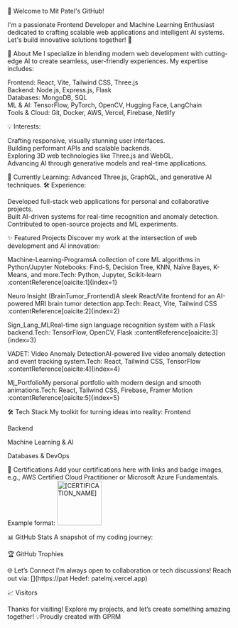 👋 Welcome to Mit Patel's GitHub!

I'm a passionate Frontend Developer and Machine Learning Enthusiast dedicated to crafting scalable web applications and intelligent AI systems. Let's build innovative solutions together! 🚀

🌟 About Me
I specialize in blending modern web development with cutting-edge AI to create seamless, user-friendly experiences. My expertise includes:

Frontend: React, Vite, Tailwind CSS, Three.js  
Backend: Node.js, Express.js, Flask  
Databases: MongoDB, SQL  
ML & AI: TensorFlow, PyTorch, OpenCV, Hugging Face, LangChain  
Tools & Cloud: Git, Docker, AWS, Vercel, Firebase, Netlify

💡 Interests:  

Crafting responsive, visually stunning user interfaces.  
Building performant APIs and scalable backends.  
Exploring 3D web technologies like Three.js and WebGL.  
Advancing AI through generative models and real-time applications.

🌱 Currently Learning: Advanced Three.js, GraphQL, and generative AI techniques.
🛠 Experience:  

Developed full-stack web applications for personal and collaborative projects.  
Built AI-driven systems for real-time recognition and anomaly detection.  
Contributed to open-source projects and ML experiments.


✨ Featured Projects
Discover my work at the intersection of web development and AI innovation:

Machine-Learning-ProgramsA collection of core ML algorithms in Python/Jupyter Notebooks: Find-S, Decision Tree, KNN, Naïve Bayes, K-Means, and more.Tech: Python, Jupyter, Scikit-learn :contentReference[oaicite:1]{index=1}

Neuro Insight (BrainTumor_Frontend)A sleek React/Vite frontend for an AI-powered MRI brain tumor detection app.Tech: React, Vite, Tailwind CSS :contentReference[oaicite:2]{index=2}

Sign_Lang_MLReal-time sign language recognition system with a Flask backend.Tech: TensorFlow, OpenCV, Flask :contentReference[oaicite:3]{index=3}

VADET: Video Anomaly DetectionAI-powered live video anomaly detection and event tracking system.Tech: React, Tailwind CSS, TensorFlow :contentReference[oaicite:4]{index=4}

Mj_PortfolioMy personal portfolio with modern design and smooth animations.Tech: React, Tailwind CSS, Firebase, Framer Motion :contentReference[oaicite:5]{index=5}



🛠️ Tech Stack
My toolkit for turning ideas into reality:
Frontend

Backend

Machine Learning & AI

Databases & DevOps


🏅 Certifications
Add your certifications here with links and badge images, e.g., AWS Certified Cloud Practitioner or Microsoft Azure Fundamentals. Example format:
<a href="[CERTIFICATION_LINK]" target="_blank">
  <img src="[BADGE_IMAGE_URL]" width="100" height="100" alt="[CERTIFICATION_NAME]" />
</a>


📊 GitHub Stats
A snapshot of my coding journey:

  
  


🏆 GitHub Trophies


  
  
  



🌐 Let’s Connect
I’m always open to collaboration or tech discussions! Reach out via:
[](https://pat Hedef: patelmj.vercel.app)

📈 Visitors


Thanks for visiting! Explore my projects, and let’s create something amazing together! 💡Proudly created with GPRM
